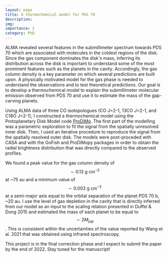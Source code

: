 ```yaml
---
layout: page
title: A thermochemical model for PDS 70
description:
img:
importance: 2
category: PhD
---
```


ALMA revealed several features in the submillimeter spectrum towards PDS 70 which are associated
with molecules in the coldest
regions of the disk. Since the gas component dominates the disk's mass,
inferring its distribution across
the disk is important to understand some of the most prominent features such as
the planets in the cavity. Accordingly, the gas column density is a key parameter on which
several predictions are built upon. A physically
motivated model for the gas phase is needed to understand the observations and to test
theoretical predictions. Our goal is to develop a thermochemical model to explain the
submillimeter molecular emission observed from PDS 70 and use it to estimate the mass of the
gap-carving planets.

Using ALMA data of three CO isotopologues (CO J=2-1, 13CO J=2-1,
  and C18O J=2-1), I constructed a thermochemical model using the
Protoplanetary Disk Model code [ProDiMo](https://prodimo.iwf.oeaw.ac.at/team).
The first part of the modelling was
a parametric exploration to fit the signal from the spatially unresolved inner disk.
Then, I used an iterative
procedure to reproduce the signal
from the spatially resolved outer disk. The models were post-proceded with CASA and with the GoFish and ProDiMopy packages in order to
obtain the radial brightness distribution that was directly
compared to the observed profiles.

We found a peak value for the gas column density
of $$\sim 0.13 \ \mathrm{g}\ \mathrm{cm}^{-2}$$ at ~75 au and a minimum value of
$$\sim 0.003 \ \mathrm{g}\ \mathrm{cm}^{-2}$$
at a semi-major axis equal to the orbital separation of the planet PDS 70 b, ~20 au.
I use the level of gas depletion in
the cavity that is directly inferred from our model as an input to the scaling relation
presented in Duffel & Dong 2015 and estimated the
mass of each planet to be equal to $$\sim 2 M_\mathrm{jup}$$. This is consistent within the uncertainties
of the value reported by Wang et al. 2021 that was obtained using infrared spectroscopy.     

This project is in the final correction phase and I expect to submit the paper by the end of 2022.
Stay tuned for the manuscript!  

